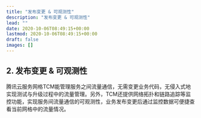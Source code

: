 ```yaml
---
title: "发布变更 & 可观测性"
description: "发布变更 & 可观测性"
lead: ""
date: 2020-10-06T08:49:15+00:00
lastmod: 2020-10-06T08:49:15+00:00
draft: false
images: []
---
```


## 2. 发布变更 & 可观测性

腾讯云服务网格TCM能管理服务之间流量通信，无需变更业务代码，无侵入式地实现测试与升级过程中的流量管理。另外，TCM还提供网络拓扑和链路追踪等监控功能，实现服务间流量通信的可观测性，业务发布变更后通过监控数据可便捷查看当前网格中的流量情况。
